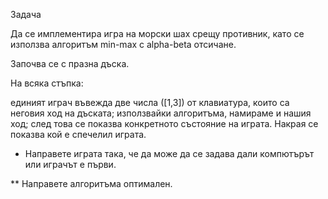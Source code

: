 Задача 

Да се имплементира игра на морски шах срещу противник, като се използва алгоритъм min-max с alpha-beta отсичане.


Започва се с празна дъска. 

На всяка стъпка:

единият играч въвежда две числа ([1,3]) от клавиатура, които са неговия ход на дъската;
използвайки алгоритъма, намираме и нашия ход;
след това се показва конкретното състояние на играта. 
Накрая се показва кой е спечелил играта.



* Направете играта така, че да може да се задава дали компютърът или играчът е първи.

** Направете алгоритъма оптимален.